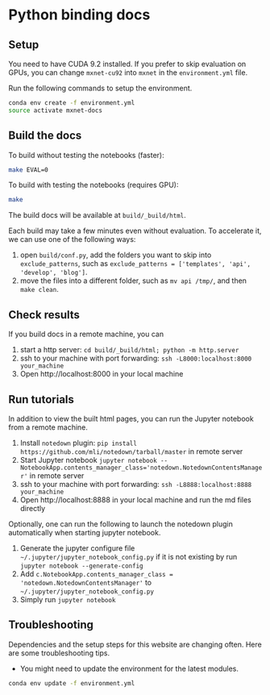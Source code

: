 # Python binding docs

## Setup

You need to have CUDA 9.2 installed. If you prefer to skip evaluation on GPUs, you can change `mxnet-cu92` into `mxnet` in the `environment.yml` file.

Run the following commands to setup the environment.

```bash
conda env create -f environment.yml
source activate mxnet-docs
```

## Build the docs

To build without testing the notebooks (faster):

```bash
make EVAL=0
```

To build with testing the notebooks (requires GPU):

```bash
make
```

The build docs will be available at `build/_build/html`.

Each build may take a few minutes even without evaluation. To accelerate it, we can use one of the following ways:

1. open `build/conf.py`, add the folders you want to skip into `exclude_patterns`, such as `exclude_patterns = ['templates', 'api', 'develop', 'blog']`.
2. move the files into a different folder, such as `mv api /tmp/`, and then `make clean`.

## Check results

If you build docs in a remote machine, you can

1. start a http server: `cd build/_build/html; python -m http.server`
2. ssh to your machine with port forwarding: `ssh -L8000:localhost:8000 your_machine`
3. Open http://localhost:8000 in your local machine


## Run tutorials

In addition to view the built html pages, you can run the Jupyter notebook from a remote machine.
1. Install `notedown` plugin: `pip install https://github.com/mli/notedown/tarball/master` in remote server
2. Start Jupyter notebook `jupyter notebook --NotebookApp.contents_manager_class='notedown.NotedownContentsManager'` in remote server
3. ssh to your machine with port forwarding: `ssh -L8888:localhost:8888 your_machine`
4. Open http://localhost:8888 in your local machine and run the md files directly

Optionally, one can run the following to launch the notedown plugin automatically when starting jupyter notebook.
1. Generate the jupyter configure file `~/.jupyter/jupyter_notebook_config.py` if it
is not existing by run `jupyter notebook --generate-config`
2. Add `c.NotebookApp.contents_manager_class = 'notedown.NotedownContentsManager'` to `~/.jupyter/jupyter_notebook_config.py`
3. Simply run `jupyter notebook`

## Troubleshooting
Dependencies and the setup steps for this website are changing often. Here are some troubleshooting tips.

* You might need to update the environment for the latest modules.
```bash
conda env update -f environment.yml
```
